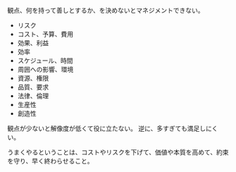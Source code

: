 観点、何を持って善しとするか、を決めないとマネジメントできない。

- リスク
- コスト、予算、費用
- 効果、利益
- 効率
- スケジュール、時間
- 周囲への影響、環境
- 資源、権限
- 品質、要求
- 法律、倫理
- 生産性
- 創造性

観点が少ないと解像度が低くて役に立たない。
逆に、多すぎても満足しにくい。

うまくやるということは、コストやリスクを下げて、価値や本質を高めて、約束を守り、早く終わらせること。
